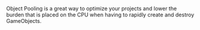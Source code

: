 Object Pooling is a great way to optimize your projects and lower the burden that is placed on the CPU when having to rapidly create and destroy GameObjects.